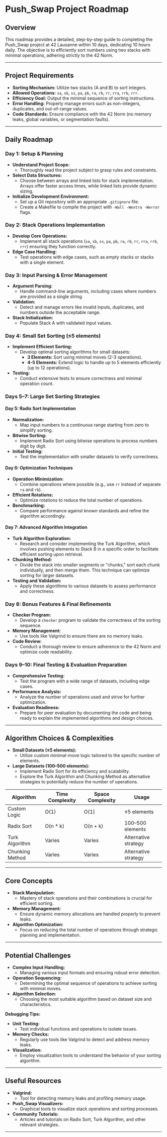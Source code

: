# Push_Swap Project Roadmap

## Overview

This roadmap provides a detailed, step-by-step guide to completing the Push_Swap project at 42 Lausanne within 10 days, dedicating 10 hours daily. The objective is to efficiently sort numbers using two stacks with minimal operations, adhering strictly to the 42 Norm.

---

## Project Requirements

- **Sorting Mechanism:** Utilize two stacks (A and B) to sort integers.
- **Allowed Operations:** `sa`, `sb`, `ss`, `pa`, `pb`, `ra`, `rb`, `rr`, `rra`, `rrb`, `rrr`.
- **Efficiency Goal:** Output the minimal sequence of sorting instructions.
- **Error Handling:** Properly manage errors such as non-integers, duplicates, and out-of-range values.
- **Code Standards:** Ensure compliance with the 42 Norm (no memory leaks, global variables, or segmentation faults).

---

## Daily Roadmap

### Day 1: Setup & Planning

- **Understand Project Scope:**
  - Thoroughly read the project subject to grasp rules and constraints.
- **Select Data Structures:**
  - Choose between arrays and linked lists for stack implementation. Arrays offer faster access times, while linked lists provide dynamic sizing.
- **Initialize Development Environment:**
  - Set up a Git repository with an appropriate `.gitignore` file.
  - Create a Makefile to compile the project with `-Wall -Wextra -Werror` flags.

### Day 2: Stack Operations Implementation

- **Develop Core Operations:**
  - Implement all stack operations (`sa`, `sb`, `ss`, `pa`, `pb`, `ra`, `rb`, `rr`, `rra`, `rrb`, `rrr`) ensuring they function correctly.
- **Edge Case Handling:**
  - Test operations with edge cases, such as empty stacks or stacks with a single element.

### Day 3: Input Parsing & Error Management

- **Argument Parsing:**
  - Handle command-line arguments, including cases where numbers are provided as a single string.
- **Validation:**
  - Detect and manage errors like invalid inputs, duplicates, and numbers outside the acceptable range.
- **Stack Initialization:**
  - Populate Stack A with validated input values.

### Day 4: Small Set Sorting (≤5 elements)

- **Implement Efficient Sorting:**
  - Develop optimal sorting algorithms for small datasets:
    - **3 Elements:** Sort using minimal moves (2-3 operations).
    - **4-5 Elements:** Extend logic to handle up to 5 elements efficiently (up to 12 operations).
- **Testing:**
  - Conduct extensive tests to ensure correctness and minimal operation count.

### Days 5–7: Large Set Sorting Strategies

#### Day 5: Radix Sort Implementation

- **Normalization:**
  - Map input numbers to a continuous range starting from zero to simplify sorting.
- **Bitwise Sorting:**
  - Implement Radix Sort using bitwise operations to process numbers digit by digit.
- **Initial Testing:**
  - Test the implementation with smaller datasets to verify correctness.

#### Day 6: Optimization Techniques

- **Operation Minimization:**
  - Combine operations where possible (e.g., use `rr` instead of separate `ra` and `rb`).
- **Efficient Rotations:**
  - Optimize rotations to reduce the total number of operations.
- **Benchmarking:**
  - Compare performance against known standards and refine the algorithm accordingly.

#### Day 7: Advanced Algorithm Integration

- **Turk Algorithm Exploration:**
  - Research and consider implementing the Turk Algorithm, which involves pushing elements to Stack B in a specific order to facilitate efficient sorting upon retrieval.
- **Chunking Method:**
  - Divide the stack into smaller segments or "chunks," sort each chunk individually, and then merge them. This technique can optimize sorting for larger datasets.
- **Testing and Validation:**
  - Apply these algorithms to various datasets to assess performance and correctness.

### Day 8: Bonus Features & Final Refinements

- **Checker Program:**
  - Develop a `checker` program to validate the correctness of the sorting sequence.
- **Memory Management:**
  - Use tools like Valgrind to ensure there are no memory leaks.
- **Code Review:**
  - Conduct a thorough review to ensure adherence to the 42 Norm and optimize code readability.

### Days 9–10: Final Testing & Evaluation Preparation

- **Comprehensive Testing:**
  - Test the program with a wide range of datasets, including edge cases.
- **Performance Analysis:**
  - Analyze the number of operations used and strive for further optimization.
- **Evaluation Readiness:**
  - Prepare for peer evaluation by documenting the code and being ready to explain the implemented algorithms and design choices.

---

## Algorithm Choices & Complexities

- **Small Datasets (≤5 elements):**
  - Utilize custom minimal-move logic tailored to the specific number of elements.
- **Large Datasets (100–500 elements):**
  - Implement Radix Sort for its efficiency and scalability.
  - Explore the Turk Algorithm and Chunking Method as alternative strategies to potentially reduce the number of operations.

| Algorithm      | Time Complexity    | Space Complexity | Usage               |
|----------------|--------------------|------------------|---------------------|
| Custom Logic   | O(1)               | O(1)             | ≤5 elements         |
| Radix Sort     | O(n * k)           | O(n + k)         | 100–500 elements    |
| Turk Algorithm | Varies             | Varies           | Alternative strategy|
| Chunking Method| Varies             | Varies           | Alternative strategy|

---

## Core Concepts

- **Stack Manipulation:**
  - Mastery of stack operations and their combinations is crucial for efficient sorting.
- **Memory Management:**
  - Ensure dynamic memory allocations are handled properly to prevent leaks.
- **Algorithm Optimization:**
  - Focus on reducing the total number of operations through strategic planning and implementation.

---

## Potential Challenges

- **Complex Input Handling:**
  - Managing various input formats and ensuring robust error detection.
- **Operation Sequencing:**
  - Determining the optimal sequence of operations to achieve sorting with minimal moves.
- **Algorithm Selection:**
  - Choosing the most suitable algorithm based on dataset size and characteristics.

**Debugging Tips:**

- **Unit Testing:**
  - Test individual functions and operations to isolate issues.
- **Memory Checks:**
  - Regularly use tools like Valgrind to detect and address memory leaks.
- **Visualization:**
  - Employ visualization tools to understand the behavior of your sorting algorithm.

---

## Useful Resources

- **Valgrind:**
  - Tool for detecting memory leaks and profiling memory usage.
- **Push_Swap Visualizers:**
  - Graphical tools to visualize stack operations and sorting processes.
- **Community Tutorials:**
  - Articles and tutorials on Radix Sort, Turk Algorithm, and other relevant strategies.

---

 
